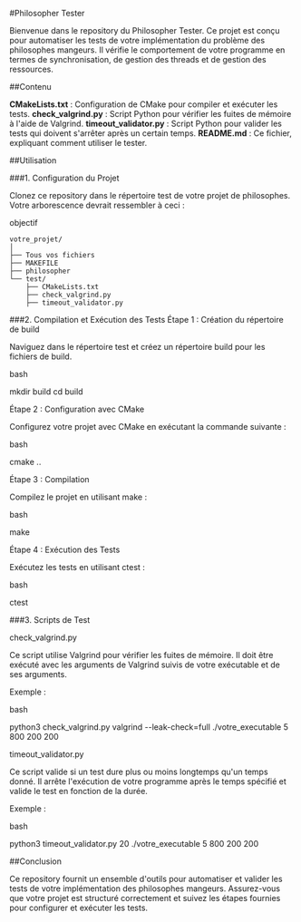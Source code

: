 #Philosopher Tester

Bienvenue dans le repository du Philosopher Tester. Ce projet est conçu pour automatiser les tests de votre implémentation du problème des philosophes mangeurs. Il vérifie le comportement de votre programme en termes de synchronisation, de gestion des threads et de gestion des ressources.

##Contenu

  **CMakeLists.txt** : Configuration de CMake pour compiler et exécuter les tests.
  **check_valgrind.py** : Script Python pour vérifier les fuites de mémoire à l'aide de Valgrind.
  **timeout_validator.py** : Script Python pour valider les tests qui doivent s'arrêter après un certain temps.
  **README.md** : Ce fichier, expliquant comment utiliser le tester.

##Utilisation

###1. Configuration du Projet

Clonez ce repository dans le répertoire test de votre projet de philosophes. Votre arborescence devrait ressembler à ceci :

objectif

```
votre_projet/
│
├── Tous vos fichiers
├── MAKEFILE
├── philosopher
└── test/
    ├── CMakeLists.txt
    ├── check_valgrind.py
    ├── timeout_validator.py
```

###2. Compilation et Exécution des Tests
Étape 1 : Création du répertoire de build

Naviguez dans le répertoire test et créez un répertoire build pour les fichiers de build.

bash

mkdir build
cd build

Étape 2 : Configuration avec CMake

Configurez votre projet avec CMake en exécutant la commande suivante :

bash

cmake ..

Étape 3 : Compilation

Compilez le projet en utilisant make :

bash

make

Étape 4 : Exécution des Tests

Exécutez les tests en utilisant ctest :

bash

ctest

###3. Scripts de Test

check_valgrind.py

Ce script utilise Valgrind pour vérifier les fuites de mémoire. Il doit être exécuté avec les arguments de Valgrind suivis de votre exécutable et de ses arguments.

Exemple :

bash

python3 check_valgrind.py valgrind --leak-check=full ./votre_executable 5 800 200 200

timeout_validator.py

Ce script valide si un test dure plus ou moins longtemps qu'un temps donné. Il arrête l'exécution de votre programme après le temps spécifié et valide le test en fonction de la durée.

Exemple :

bash

python3 timeout_validator.py 20 ./votre_executable 5 800 200 200

##Conclusion

Ce repository fournit un ensemble d'outils pour automatiser et valider les tests de votre implémentation des philosophes mangeurs. Assurez-vous que votre projet est structuré correctement et suivez les étapes fournies pour configurer et exécuter les tests.
